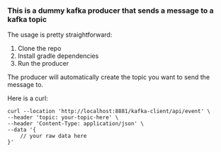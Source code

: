 ### This is a dummy kafka producer that sends a message to a kafka topic

The usage is pretty straightforward:
1. Clone the repo
2. Install gradle dependencies
3. Run the producer

The producer will automatically create the topic you want to send the message to.

Here is a curl:

```
curl --location 'http://localhost:8881/kafka-client/api/event' \
--header 'topic: your-topic-here' \
--header 'Content-Type: application/json' \
--data '{
    // your raw data here
}'
```